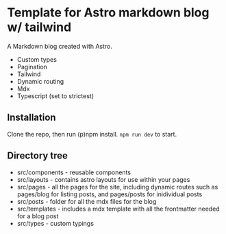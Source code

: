 # Template for Astro markdown blog w/ tailwind

A Markdown blog created with Astro.

-   Custom types
-   Pagination
-   Tailwind
-   Dynamic routing
-   Mdx
-   Typescript (set to strictest)

## Installation

Clone the repo, then run (p)npm install. `npm run dev` to start.

## Directory tree

-   src/components - reusable components
-   src/layouts - contains astro layouts for use within your pages
-   src/pages - all the pages for the site, including dynamic routes such as pages/blog for listing posts, and pages/posts for inidividual posts
-   src/posts - folder for all the mdx files for the blog
-   src/templates - includes a mdx template with all the frontmatter needed for a blog post
-   src/types - custom typings
